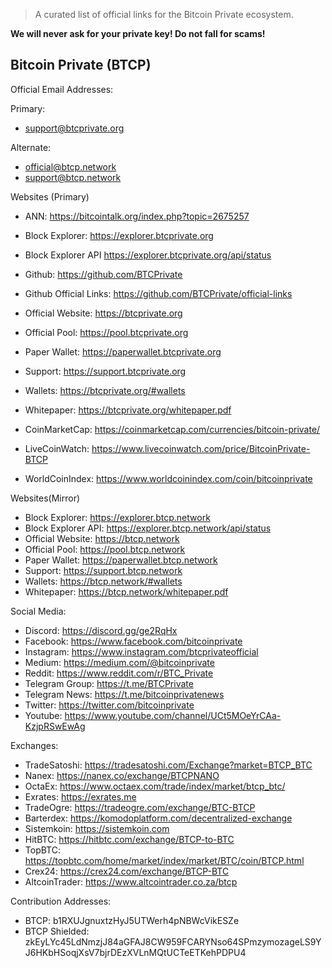 
> A curated list of official links for the Bitcoin Private ecosystem.

**We will never ask for your private key! Do not fall for scams!**

## Bitcoin Private (BTCP)

Official Email Addresses:

Primary:
* support@btcprivate.org

Alternate:
* official@btcp.network
* support@btcp.network


Websites (Primary)
* ANN: https://bitcointalk.org/index.php?topic=2675257
* Block Explorer: https://explorer.btcprivate.org
* Block Explorer API https://explorer.btcprivate.org/api/status
* Github: https://github.com/BTCPrivate
* Github Official Links: https://github.com/BTCPrivate/official-links
* Official Website: https://btcprivate.org
* Official Pool: https://pool.btcprivate.org
* Paper Wallet: https://paperwallet.btcprivate.org
* Support: https://support.btcprivate.org
* Wallets: https://btcprivate.org/#wallets
* Whitepaper: https://btcprivate.org/whitepaper.pdf

* CoinMarketCap: https://coinmarketcap.com/currencies/bitcoin-private/
* LiveCoinWatch: https://www.livecoinwatch.com/price/BitcoinPrivate-BTCP
* WorldCoinIndex: https://www.worldcoinindex.com/coin/bitcoinprivate


Websites(Mirror)
* Block Explorer: https://explorer.btcp.network
* Block Explorer API: https://explorer.btcp.network/api/status
* Official Website: https://btcp.network
* Official Pool: https://pool.btcp.network
* Paper Wallet: https://paperwallet.btcp.network
* Support: https://support.btcp.network
* Wallets: https://btcp.network/#wallets
* Whitepaper: https://btcp.network/whitepaper.pdf


Social Media:
* Discord: https://discord.gg/ge2RqHx
* Facebook: https://www.facebook.com/bitcoinprivate
* Instagram: https://www.instagram.com/btcprivateofficial
* Medium: https://medium.com/@bitcoinprivate
* Reddit: https://www.reddit.com/r/BTC_Private
* Telegram Group: https://t.me/BTCPrivate
* Telegram News: https://t.me/bitcoinprivatenews
* Twitter: https://twitter.com/bitcoinprivate
* Youtube: https://www.youtube.com/channel/UCt5MOeYrCAa-KzjpRSwEwAg


Exchanges:
* TradeSatoshi: https://tradesatoshi.com/Exchange?market=BTCP_BTC
* Nanex: https://nanex.co/exchange/BTCPNANO
* OctaEx: https://www.octaex.com/trade/index/market/btcp_btc/
* Exrates: https://exrates.me
* TradeOgre: https://tradeogre.com/exchange/BTC-BTCP
* Barterdex: https://komodoplatform.com/decentralized-exchange
* Sistemkoin: https://sistemkoin.com
* HitBTC: https://hitbtc.com/exchange/BTCP-to-BTC
* TopBTC: https://topbtc.com/home/market/index/market/BTC/coin/BTCP.html
* Crex24: https://crex24.com/exchange/BTCP-BTC
* AltcoinTrader: https://www.altcointrader.co.za/btcp



Contribution Addresses:
* BTCP: b1RXUJgnuxtzHyJ5UTWerh4pNBWcVikESZe
* BTCP Shielded: zkEyLYc45LdNmzjJ84aGFAJ8CW959FCARYNso64SPmzymozageLS9YJ6HKbHSoqjXsV7bjrDEzXVLnMQtUCTeETKehPDPU4



